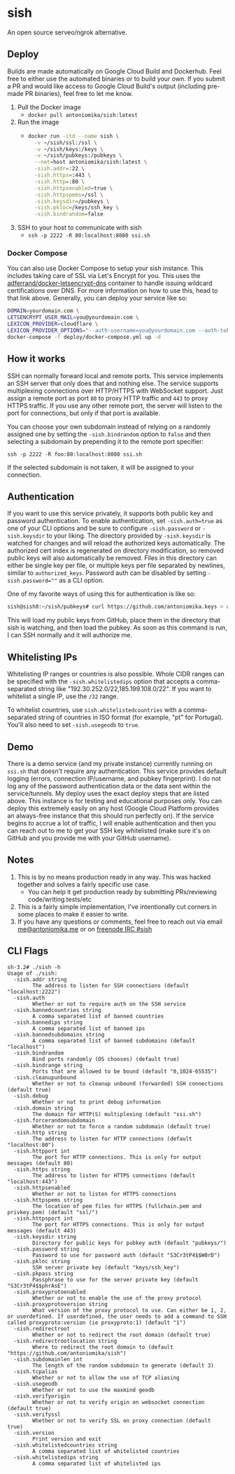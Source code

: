 sish
====

An open source serveo/ngrok alternative.

## Deploy
Builds are made automatically on Google Cloud Build and Dockerhub. Feel free to either use the automated binaries or to build your own. If you submit a PR and would like access to Google Cloud Build's output (including pre-made PR binaries), feel free to let me know.

1. Pull the Docker image
    - `docker pull antoniomika/sish:latest`
2. Run the image
    - ```bash
      docker run -itd --name sish \
        -v ~/sish/ssl:/ssl \
        -v ~/sish/keys:/keys \
        -v ~/sish/pubkeys:/pubkeys \
        --net=host antoniomika/sish:latest \
        -sish.addr=:22 \
        -sish.https=:443 \
        -sish.http=:80 \
        -sish.httpsenabled=true \
        -sish.httpspems=/ssl \
        -sish.keysdir=/pubkeys \
        -sish.pkloc=/keys/ssh_key \
        -sish.bindrandom=false
      ```
3. SSH to your host to communicate with sish
    - `ssh -p 2222 -R 80:localhost:8080 ssi.sh`

### Docker Compose
You can also use Docker Compose to setup your sish instance. This includes taking care of SSL via Let's Encrypt for you. This uses the [adferrand/docker-letsencrypt-dns](https://github.com/adferrand/docker-letsencrypt-dns) container to handle issuing wildcard certifications over DNS. For more information on how to use this, head to that link above. Generally, you can deploy your service like so:

```bash
DOMAIN=yourdomain.com \
LETSENCRYPT_USER_MAIL=you@yourdomain.com \
LEXICON_PROVIDER=cloudflare \
LEXICON_PROVIDER_OPTIONS="--auth-username=you@yourdomain.com --auth-token=your-auth-token" \
docker-compose -f deploy/docker-compose.yml up -d
```

## How it works
SSH can normally forward local and remote ports. This service implements an SSH server that only does that and nothing else. The service supports multiplexing connections over HTTP/HTTPS with WebSocket support. Just assign a remote port as port `80` to proxy HTTP traffic and `443` to proxy HTTPS traffic. If you use any other remote port, the server will listen to the port for connections, but only if that port is available.

You can choose your own subdomain instead of relying on a randomly assigned one
by setting the `-sish.bindrandom` option to `false` and then selecting a
subdomain by prepending it to the remote port specifier:

`ssh -p 2222 -R foo:80:localhost:8080 ssi.sh`

If the selected subdomain is not taken, it will be assigned to your connection.

## Authentication
If you want to use this service privately, it supports both public key and password authentication. To enable authentication, set `-sish.auth=true` as one of your CLI options and be sure to configure `-sish.password` or `-sish.keysdir` to your liking. The directory provided by `-sish.keysdir` is watched for changes and will reload the authorized keys automatically. The authorized cert index is regenerated on directory modification, so removed public keys will also automatically be removed. Files in this directory can either be single key per file, or multiple keys per file separated by newlines, similar to `authorized_keys`. Password auth can be disabled by setting `-sish.password=""` as a CLI option.

One of my favorite ways of using this for authentication is like so:

```bash
sish@sish0:~/sish/pubkeys# curl https://github.com/antoniomika.keys > antoniomika
```

This will load my public keys from GitHub, place them in the directory that sish is watching, and then load the pubkey. As soon as this command is run, I can SSH normally and it will authorize me.

## Whitelisting IPs

Whitelisting IP ranges or countries is also possible. Whole CIDR ranges can be
specified with the `-sish.whitelistedips` option that accepts a comma-separated string like "192.30.252.0/22,185.199.108.0/22". If you want to whitelist a single
IP, use the `/32` range.

To whitelist countries, use `sish.whitelistedcountries` with a comma-separated
string of countries in ISO format (for example, "pt" for Portugal). You'll also
need to set `-sish.usegeodb` to `true`.

## Demo
There is a demo service (and my private instance) currently running on `ssi.sh` that doesn't require any authentication. This service provides default logging (errors, connection IP/username, and pubkey fingerprint). I do not log any of the password authentication data or the data sent within the service/tunnels. My deploy uses the exact deploy steps that are listed above. This instance is for testing and educational purposes only. You can deploy this extremely easily on any host (Google Cloud Platform provides an always-free instance that this should run perfectly on). If the service begins to accrue a lot of traffic, I will enable authentication and then you can reach out to me to get your SSH key whitelisted (make sure it's on GitHub and you provide me with your GitHub username).

## Notes
1. This is by no means production ready in any way. This was hacked together and solves a fairly specific use case.
      - You can help it get production ready by submitting PRs/reviewing code/writing tests/etc
2. This is a fairly simple implementation, I've intentionally cut corners in some places to make it easier to write.
3. If you have any questions or comments, feel free to reach out via email [me@antoniomika.me](mailto:me@antoniomika.me) or on [freenode IRC #sish](https://kiwiirc.com/client/chat.freenode.net:6697/#sish)

## CLI Flags
```
sh-3.2# ./sish -h
Usage of ./sish:
  -sish.addr string
        The address to listen for SSH connections (default "localhost:2222")
  -sish.auth
        Whether or not to require auth on the SSH service
  -sish.bannedcountries string
        A comma separated list of banned countries
  -sish.bannedips string
        A comma separated list of banned ips
  -sish.bannedsubdomains string
        A comma separated list of banned subdomains (default "localhost")
  -sish.bindrandom
        Bind ports randomly (OS chooses) (default true)
  -sish.bindrange string
        Ports that are allowed to be bound (default "0,1024-65535")
  -sish.cleanupunbound
        Whether or not to cleanup unbound (forwarded) SSH connections (default true)
  -sish.debug
        Whether or not to print debug information
  -sish.domain string
        The domain for HTTP(S) multiplexing (default "ssi.sh")
  -sish.forcerandomsubdomain
        Whether or not to force a random subdomain (default true)
  -sish.http string
        The address to listen for HTTP connections (default "localhost:80")
  -sish.httpport int
        The port for HTTP connections. This is only for output messages (default 80)
  -sish.https string
        The address to listen for HTTPS connections (default "localhost:443")
  -sish.httpsenabled
        Whether or not to listen for HTTPS connections
  -sish.httpspems string
        The location of pem files for HTTPS (fullchain.pem and privkey.pem) (default "ssl/")
  -sish.httpsport int
        The port for HTTPS connections. This is only for output messages (default 443)
  -sish.keysdir string
        Directory for public keys for pubkey auth (default "pubkeys/")
  -sish.password string
        Password to use for password auth (default "S3Cr3tP4$$W0rD")
  -sish.pkloc string
        SSH server private key (default "keys/ssh_key")
  -sish.pkpass string
        Passphrase to use for the server private key (default "S3Cr3tP4$$phrAsE")
  -sish.proxyprotoenabled
        Whether or not to enable the use of the proxy protocol
  -sish.proxyprotoversion string
        What version of the proxy protocol to use. Can either be 1, 2, or userdefined. If userdefined, the user needs to add a command to SSH called proxyproto:version (ie proxyproto:1) (default "1")
  -sish.redirectroot
        Whether or not to redirect the root domain (default true)
  -sish.redirectrootlocation string
        Where to redirect the root domain to (default "https://github.com/antoniomika/sish")
  -sish.subdomainlen int
        The length of the random subdomain to generate (default 3)
  -sish.tcpalias
        Whether or not to allow the use of TCP aliasing
  -sish.usegeodb
        Whether or not to use the maxmind geodb
  -sish.verifyorigin
        Whether or not to verify origin on websocket connection (default true)
  -sish.verifyssl
        Whether or not to verify SSL on proxy connection (default true)
  -sish.version
        Print version and exit
  -sish.whitelistedcountries string
        A comma separated list of whitelisted countries
  -sish.whitelistedips string
        A comma separated list of whitelisted ips
```
